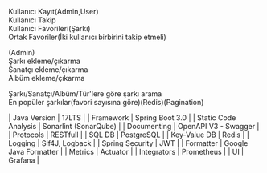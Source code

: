 
Kullanıcı Kayıt(Admin,User) <br>
Kullanıcı Takip <br>
Kullanıcı Favorileri(Şarkı) <br>
Ortak Favoriler(İki kullanıcı birbirini takip etmeli) <br>

(Admin) <br>
Şarkı ekleme/çıkarma <br>
Sanatçı ekleme/çıkarma <br>
Albüm ekleme/çıkarma <br>


Şarkı/Sanatçı/Albüm/Tür'lere göre şarkı arama <br>
En popüler şarkılar(favori sayısına göre)(Redis)(Pagination) <br>

| Java Version | 17LTS  |
| Framework | Spring Boot 3.0 |
| Static Code Analysis | Sonarlint (SonarQube) |
| Documenting | OpenAPI V3 - Swagger |
| Protocols | RESTfull |
| SQL DB | PostgreSQL |
| Key-Value DB | Redis |
| Logging | Slf4J, Logback |
| Spring Security | JWT |
| Formatter | Google Java Formatter |
| Metrics | Actuator |
| Integrators | Prometheus |
| UI | Grafana |
